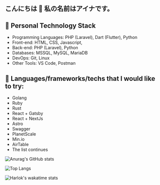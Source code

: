 ## こんにちは 👋 私の名前はアイナです。

<!--
**ainanabilahh/ainanabilahh** is a ✨ _special_ ✨ repository because its `README.md` (this file) appears on your GitHub profile.

Here are some ideas to get you started:

- 🔭 I’m currently working on ...
- 🌱 I’m currently learning ...
- 👯 I’m looking to collaborate on ...
- 🤔 I’m looking for help with ...
- 💬 Ask me about ...
- 📫 How to reach me: ...
- 😄 Pronouns: ...
- ⚡ Fun fact: ...
-->

## 🔭 Personal Technology Stack

- Programming Languages: PHP (Laravel), Dart (Flutter), Python
- Front-end: HTML, CSS, Javascript,
- Back-end: PHP (Laravel), Python
- Databases: MSSQL, MySQL, MariaDB
- DevOps: Git, Linux
- Other Tools: VS Code, Postman

## 🌱 Languages/frameworks/techs that I would like to try:

- Golang
- Ruby
- Rust
- React + Gatsby
- React + NextJs
- Astro
- Swagger
- PlanetScale
- Min.io
- AirTable
- The list continues


![Anurag's GitHub stats](https://github-readme-stats.vercel.app/api?username=ainanabilahh&show_icons=true&theme=github_dark_dimmed&include_all_commits=true&hide_rank=false&rank_icon=github&hide=commits,prs)

![Top Langs](https://github-readme-stats.vercel.app/api/top-langs/?username=ainanabilahh&layout=compact&theme=github_dark_dimmed)

![Harlok's wakatime stats](https://github-readme-stats.vercel.app/api/wakatime?username=@ainanabilahh&layout=compact&theme=github_dark_dimmed)
